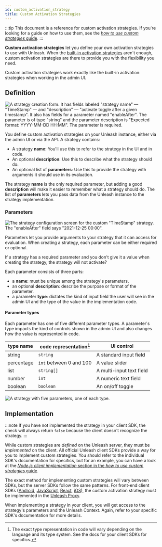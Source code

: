 ```yaml
---
id: custom_activation_strategy
title: Custom Activation Strategies
---
```


:::tip
This document is a reference for custom activation strategies. If you're looking for a guide on how to use them, see the [_how to use custom strategies_ guide](../how-to/how-to-use-custom-strategies.md).
:::

**Custom activation strategies** let you define your own activation strategies to use with Unleash. When the [built-in activation strategies](../user_guide/activation-strategies.md) aren't enough, custom activation strategies are there to provide you with the flexibility you need.

Custom activation strategies work exactly like the built-in activation strategies when working in the admin UI.

## Definition

![A strategy creation form. It has fields labeled "strategy name" — "TimeStamp" — and "description" — "activate toggle after a given timestamp". It also has fields for a parameter named "enableAfter". The parameter is of type "string" and the parameter description is "Expected format: YYYY-MM-DD HH:MM". The parameter is required.](/img/timestamp_create_strategy.png)

You define custom activation strategies on your Unleash instance, either via the admin UI or via the API. A strategy contains:

- A strategy **name**: You'll use this to refer to the strategy in the UI and in code.
- An optional **description**: Use this to describe what the strategy should do.
- An optional list of **parameters**: Use this to provide the strategy with arguments it should use in its evaluation.

The strategy **name** is the only required parameter, but adding a good **description** will make it easier to remember what a strategy should do. The list of **parameters** lets you pass data from the Unleash instance to the strategy implementation.

### Parameters

![The strategy configuration screen for the custom "TimeStamp" strategy. The "enableAfter" field says "2021-12-25 00:00".](/img/timestamp_use_strategy.png)

Parameters let you provide arguments to your strategy that it can access for evaluation. When creating a strategy, each parameter can be either required or optional.

If a strategy has a required parameter and you don't give it a value when creating the strategy, the strategy will not activate?

Each parameter consists of three parts:

- a **name**: must be unique among the strategy's parameters.
- an optional **description**: describe the purpose or format of the parameter.
- a parameter **type**: dictates the kind of input field the user will see in the admin UI and the type of the value in the implementation code.


#### Parameter types

Each parameter has one of five different parameter types. A parameter's type impacts the kind of controls shown in the admin UI and also changes how the value is represented in code.

| type name  | code representation[^1] | UI control               |
|------------|-------------------------|--------------------------|
| string     | `string`                | A standard input field   |
| percentage | `int` between 0 and 100 | A value slider           |
| list       | `string[]`              | A multi-input text field |
| number     | `int`                   | A numeric text field     |
| boolean    | `boolean`               | An on/off toggle         |


![A strategy with five parameters, one of each type.](/img/strategy-parameters-ui-controls.png)

## Implementation

:::note
If you have not implemented the strategy in your client SDK, the check will always return `false` because the client doesn't recognize the strategy.
:::

While custom strategies are _defined_ on the Unleash server, they must be _implemented_ on the client. All official Unleash client SDKs provide a way for you to implement custom strategies. You should refer to the individual SDK's documentation for specifics, but for an example, you can have a look at the [_Node.js client implementation_ section in the _how to use custom strategies_ guide](../how-to/how-to-use-custom-strategies.md#client-implementation).

The exact method for implementing custom strategies will vary between SDKs, but the server SDKs follow the same patterns. For front-end client SDKs ([Android](../sdks/android-proxy.md), [JavaScript](../sdks/proxy-javascript.md), [React](../sdks/proxy-react.md), [iOS](../sdks/proxy-ios.md)), the custom activation strategy must be implemented in the [Unleash Proxy](../sdks/unleash-proxy.md).


When implementing a strategy in your client, you will get access to the strategy's parameters and the Unleash Context. Again, refer to your specific SDK's documentation for more details.


[^1]: The exact type representation in code will vary depending on the language and its type system. See the docs for your client SDKs for specifics.
